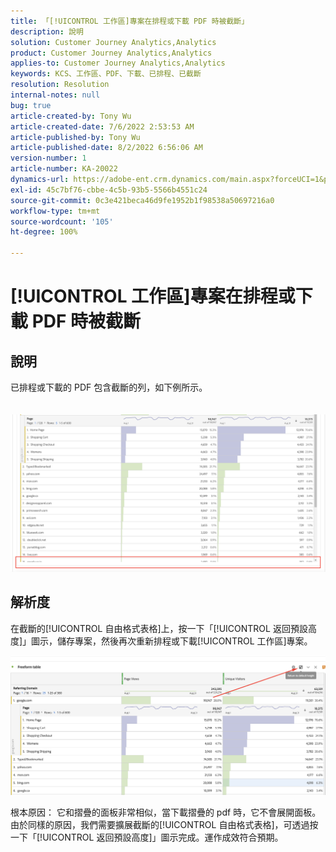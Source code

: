 ```yaml
---
title: 「[!UICONTROL 工作區]專案在排程或下載 PDF 時被截斷」
description: 說明
solution: Customer Journey Analytics,Analytics
product: Customer Journey Analytics,Analytics
applies-to: Customer Journey Analytics,Analytics
keywords: KCS、工作區、PDF、下載、已排程、已截斷
resolution: Resolution
internal-notes: null
bug: true
article-created-by: Tony Wu
article-created-date: 7/6/2022 2:53:53 AM
article-published-by: Tony Wu
article-published-date: 8/2/2022 6:56:06 AM
version-number: 1
article-number: KA-20022
dynamics-url: https://adobe-ent.crm.dynamics.com/main.aspx?forceUCI=1&pagetype=entityrecord&etn=knowledgearticle&id=0a8bd2d7-d6fc-ec11-82e5-000d3a3b090d
exl-id: 45c7bf76-cbbe-4c5b-93b5-5566b4551c24
source-git-commit: 0c3e421beca46d9fe1952b1f98538a50697216a0
workflow-type: tm+mt
source-wordcount: '105'
ht-degree: 100%

---
```


# [!UICONTROL 工作區]專案在排程或下載 PDF 時被截斷

## 說明

已排程或下載的 PDF 包含截斷的列，如下例所示。<br><br>
<br>![](assets/___140e6ba7-d7fc-ec11-82e5-000d3a3b090d___.png)

## 解析度


在截斷的[!UICONTROL 自由格式表格]上，按一下「[!UICONTROL 返回預設高度]」圖示，儲存專案，然後再次重新排程或下載[!UICONTROL 工作區]專案。

![](assets/e9fea250-d7fc-ec11-82e5-000d3a3b090d.png)

根本原因：
它和摺疊的面板非常相似，當下載摺疊的 pdf 時，它不會展開面板。
由於同樣的原因，我們需要擴展截斷的[!UICONTROL 自由格式表格]，可透過按一下「[!UICONTROL 返回預設高度]」圖示完成。運作成效符合預期。
